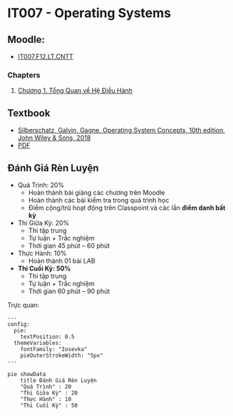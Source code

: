 # IT007 - Operating Systems

## Moodle:

- [IT007.F12.LT.CNTT](https://elearning.citd.vn/course/view.php?id=1226#section-0)

### Chapters

1. [Chương 1. Tổng Quan về Hệ Điều Hành](elearning/ch01.md)

## Textbook

- [Silberschatz, Galvin, Gagne. Operating System Concepts, 10th edition, John Wiley & Sons, 2018](https://lib.zu.edu.pk/ebookdata/Engineering/Cyber%20Security/Operating%20System%20Concepts-Wiley%20Global%20Education%20(2018)%20BY%20Abraham%20Silberschatz_%20Greg%20Gagne_%20Peter%20B.%20Galvin%20-.pdf)
- [PDF](textbook/Operating-System-Concepts-Wiley-Global-Education.pdf)

## Đánh Giá Rèn Luyện

- Quá Trình: 20%
    - Hoàn thành bài giảng các chương trên Moodle
    - Hoàn thành các bài kiểm tra trong quá trình học
    - Điểm cộng/trừ hoạt động trên Classpoint và các lần **điểm danh bất kỳ**
- Thi Giữa Kỳ: 20%
    - Thi tập trung
    - Tự luận + Trắc nghiệm
    - Thời gian 45 phút – 60 phút
- Thực Hành: 10%
    - Hoàn thành 01 bài LAB
- **Thi Cuối Kỳ: 50%**
    - Thi tập trung
    - Tự luận + Trắc nghiệm
    - Thời gian 60 phút – 90 phút

Trực quan:

```mermaid
---
config:
  pie:
    textPosition: 0.5
  themeVariables:
    fontFamily: "Iosevka"
    pieOuterStrokeWidth: "5px"
---

pie showData
    title Đánh Giá Rèn Luyện
    "Quá Trình" : 20
    "Thi Giữa Kỳ" : 20
    "Thực Hành" : 10
    "Thi Cuối Kỳ" : 50
```

